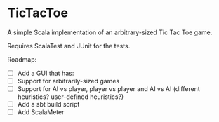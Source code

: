# TicTacToe

A simple Scala implementation of an arbitrary-sized Tic Tac Toe game. 

Requires ScalaTest and JUnit for the tests.

Roadmap: 
- [ ] Add a GUI that has:
- [ ] Support for arbitrarily-sized games
- [ ] Support for AI vs player, player vs player and AI vs AI (different heuristics? user-defined heuristics?)
- [ ] Add a sbt build script 
- [ ] Add ScalaMeter
